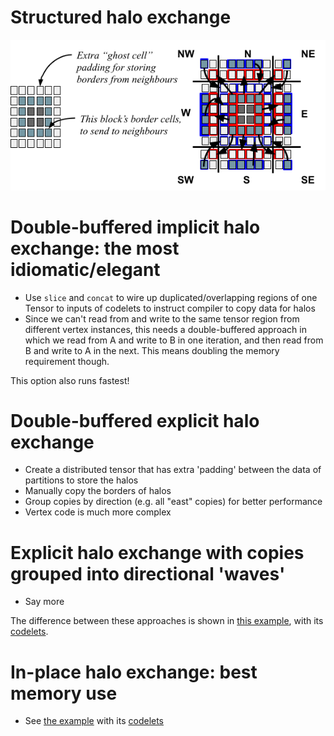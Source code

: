 # Structured halo exchange
![Halo exchange][halo-exchange]

[halo-exchange]: ./structured-halo-exchange.png "Halo exchange"


# Double-buffered implicit halo exchange: the most idiomatic/elegant
* Use `slice` and `concat` to wire up duplicated/overlapping regions of one Tensor to inputs of codelets to instruct
compiler to copy data for halos
* Since we can't read from and write to the same tensor region
from different vertex instances, this needs a double-buffered approach
in which we read from A and write to B in one iteration, and
then read from B and write to A in the next. This means doubling the 
memory requirement though.

This option also runs fastest!

# Double-buffered explicit halo exchange
* Create a distributed tensor that has extra 'padding' between the data
of partitions to store the halos
* Manually copy the borders of halos
* Group copies by direction (e.g. all "east" copies) for better performance
* Vertex code is much more complex

# Explicit halo exchange with copies grouped into directional 'waves'
* Say more

The difference between these  approaches is shown in [this example](src/HaloRegionApproaches.cpp),
with its [codelets](src/codelets/HaloRegionApproachesCodelets.cpp).

# In-place halo exchange: best memory use
* See [the example](src/HaloExchangeWithExtraBuffers.cpp) with its [codelets](src/codelets/HaloExchangeCodelets.cpp)

